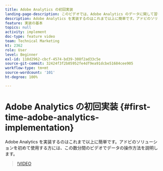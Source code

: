 ```yaml
---
title: Adobe Analytics の初回実装
landing-page-description: このビデオでは、Adobe Analytics のデータに関して習得し、運用するプロセスについて数分間で説明します。
description: Adobe Analytics を実装するのはこれまで以上に簡単です。アドビのソリューションを初めて使用する方には、この数分間のビデオでデータの操作方法を説明します。
feature: 実装の基本
topics: null
activity: implement
doc-type: feature video
team: Technical Marketing
kt: 2362
role: User
level: Beginner
exl-id: 110d2962-cbcf-4574-bd39-308f2ad33c5e
source-git-commit: 32424f3f2b05952fe4df9ea91dcbe51684cee905
workflow-type: tm+mt
source-wordcount: '101'
ht-degree: 100%

---
```


# Adobe Analytics の初回実装 {#first-time-adobe-analytics-implementation}

Adobe Analytics を実装するのはこれまで以上に簡単です。アドビのソリューションを初めて使用する方には、この数分間のビデオでデータの操作方法を説明します。

>[!VIDEO](https://video.tv.adobe.com/v/25456/?quality=12)
